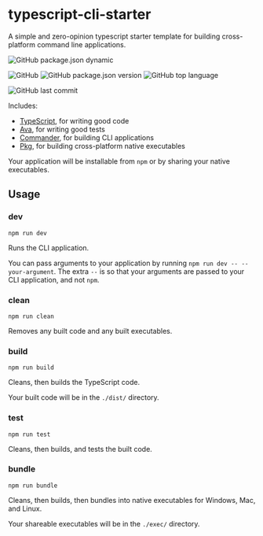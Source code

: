 # typescript-cli-starter

A simple and zero-opinion typescript starter template for building cross-platform command line applications.

![GitHub package.json dynamic](https://img.shields.io/github/package-json/keywords/khalidx/typescript-cli-starter.svg?style=flat-square)

![GitHub](https://img.shields.io/github/license/khalidx/typescript-cli-starter.svg?style=flat-square)
![GitHub package.json version](https://img.shields.io/github/package-json/v/khalidx/typescript-cli-starter.svg?style=flat-square)
![GitHub top language](https://img.shields.io/github/languages/top/khalidx/typescript-cli-starter.svg?style=flat-square)

![GitHub last commit](https://img.shields.io/github/last-commit/khalidx/typescript-cli-starter.svg?style=flat-square)

Includes:

- [TypeScript](https://www.typescriptlang.org/), for writing good code
- [Ava](https://www.npmjs.com/package/ava), for writing good tests
- [Commander](https://www.npmjs.com/package/commander), for building CLI applications
- [Pkg](https://www.npmjs.com/package/pkg), for building cross-platform native executables

Your application will be installable from `npm` or by sharing your native executables.

## Usage

### **dev**

`npm run dev`

Runs the CLI application.

You can pass arguments to your application by running `npm run dev -- --your-argument`. The extra `--` is so that your arguments are passed to your CLI application, and not `npm`.

### **clean**

`npm run clean`

Removes any built code and any built executables.

### **build**

`npm run build`

Cleans, then builds the TypeScript code.

Your built code will be in the `./dist/` directory.

### **test**

`npm run test`

Cleans, then builds, and tests the built code.

### **bundle**

`npm run bundle`

Cleans, then builds, then bundles into native executables for Windows, Mac, and Linux.

Your shareable executables will be in the `./exec/` directory.
